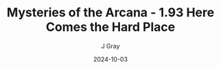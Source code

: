 ---
title: 'Mysteries of the Arcana - 1.93 Here Comes the Hard Place'
alt: 'Mysteries of the Arcana'
date: '2024-10-03'
author: 'J Gray'
artist: 'Keira'
---